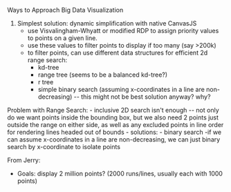 Ways to Approach Big Data Visualization

1) Simplest solution: dynamic simplification with native CanvasJS 
	- use Visvalingham-Whyatt or modified RDP to assign priority values to points on a given line. 
	- use these values to filter points to display if too many (say >200k)
	- to filter points, can use different data structures for efficient 2d range search:
		- kd-tree
		- range tree (seems to be a balanced kd-tree?)
		- r tree
		- simple binary search (assuming x-coordinates in a line are non-decreasing) -- this might not be best solution anyway? why?



Problem with Range Search:
	- inclusive 2D search isn't enough -- not only do we want points inside the bounding box, but we also need 2 points just outside the range on either side, as well as any excluded points in line order for rendering lines headed out of bounds
	- solutions:
		- binary search
			-if we can assume x-coordinates in a line are non-decreasing, we can just binary search by x-coordinate to isolate points  

From Jerry: 
- Goals: display 2 million points? (2000 runs/lines, usually each with 1000 points)

